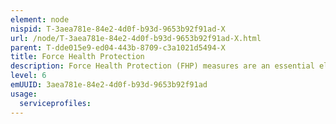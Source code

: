 ```yaml
---
element: node
nispid: T-3aea781e-84e2-4d0f-b93d-9653b92f91ad-X
url: /node/T-3aea781e-84e2-4d0f-b93d-9653b92f91ad-X.html
parent: T-dde015e9-ed04-443b-8709-c3a1021d5494-X
title: Force Health Protection
description: Force Health Protection (FHP) measures are an essential element of every operational plan. Elements of the FHP programme, such as vaccination, may in fact be the decisive factor on how quickly an operation can commence, and protective measures will frequently require implementation as soon as the decision is taken to commit to action. The plan will continue throughout the deployment and must extend well into the post-deployment period.
level: 6
emUUID: 3aea781e-84e2-4d0f-b93d-9653b92f91ad
usage:
  serviceprofiles:
---
```

